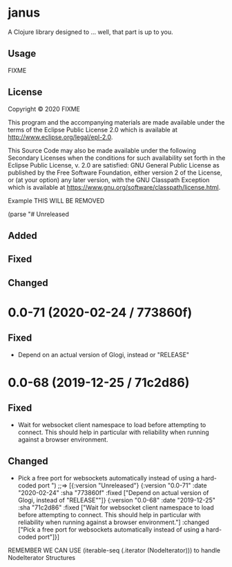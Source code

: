 # janus

A Clojure library designed to ... well, that part is up to you.

## Usage

FIXME

## License

Copyright © 2020 FIXME

This program and the accompanying materials are made available under the
terms of the Eclipse Public License 2.0 which is available at
http://www.eclipse.org/legal/epl-2.0.

This Source Code may also be made available under the following Secondary
Licenses when the conditions for such availability set forth in the Eclipse
Public License, v. 2.0 are satisfied: GNU General Public License as published by
the Free Software Foundation, either version 2 of the License, or (at your
option) any later version, with the GNU Classpath Exception which is available
at https://www.gnu.org/software/classpath/license.html.


Example  THIS WILL BE REMOVED

(parse "# Unreleased
## Added
## Fixed
## Changed
# 0.0-71 (2020-02-24 / 773860f)
## Fixed
- Depend on an actual version of Glogi, instead or "RELEASE"
# 0.0-68 (2019-12-25 / 71c2d86)
## Fixed
- Wait for websocket client namespace to load before attempting to connect. This
should help in particular with reliability when running against a browser
environment.
## Changed
- Pick a free port for websockets automatically instead of using a hard-coded port
")
;;=>
[{:version "Unreleased"}
 {:version "0.0-71"
  :date "2020-02-24"
  :sha "773860f"
  :fixed ["Depend on actual version of Glogi, instead of \"RELEASE\""]}
 {:version "0.0-68"
  :date "2019-12-25"
  :sha "71c2d86"
  :fixed ["Wait for websocket client namespace to load before attempting to connect. This should help in particular with reliability when running against a browser environment."]
  :changed ["Pick a free port for websockets automatically instead of using a hard-coded port"]}]


REMEMBER WE CAN USE (iterable-seq (.iterator (NodeIterator))) to handle NodeIterator Structures
